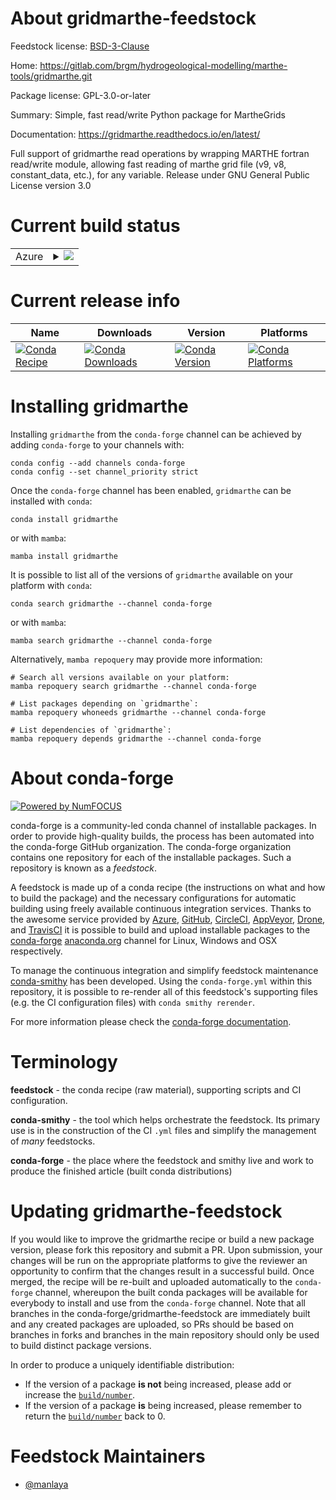 About gridmarthe-feedstock
==========================

Feedstock license: [BSD-3-Clause](https://github.com/conda-forge/gridmarthe-feedstock/blob/main/LICENSE.txt)

Home: https://gitlab.com/brgm/hydrogeological-modelling/marthe-tools/gridmarthe.git

Package license: GPL-3.0-or-later

Summary: Simple, fast read/write Python package for MartheGrids

Documentation: https://gridmarthe.readthedocs.io/en/latest/

Full support of gridmarthe read operations by wrapping MARTHE fortran read/write module,
allowing fast reading of marthe grid file (v9, v8, constant_data, etc.), for any variable.
Release under GNU General Public License version 3.0


Current build status
====================


<table>
    
  <tr>
    <td>Azure</td>
    <td>
      <details>
        <summary>
          <a href="https://dev.azure.com/conda-forge/feedstock-builds/_build/latest?definitionId=24749&branchName=main">
            <img src="https://dev.azure.com/conda-forge/feedstock-builds/_apis/build/status/gridmarthe-feedstock?branchName=main">
          </a>
        </summary>
        <table>
          <thead><tr><th>Variant</th><th>Status</th></tr></thead>
          <tbody><tr>
              <td>linux_64_numpy2.0python3.10.____cpython</td>
              <td>
                <a href="https://dev.azure.com/conda-forge/feedstock-builds/_build/latest?definitionId=24749&branchName=main">
                  <img src="https://dev.azure.com/conda-forge/feedstock-builds/_apis/build/status/gridmarthe-feedstock?branchName=main&jobName=linux&configuration=linux%20linux_64_numpy2.0python3.10.____cpython" alt="variant">
                </a>
              </td>
            </tr><tr>
              <td>linux_64_numpy2.0python3.11.____cpython</td>
              <td>
                <a href="https://dev.azure.com/conda-forge/feedstock-builds/_build/latest?definitionId=24749&branchName=main">
                  <img src="https://dev.azure.com/conda-forge/feedstock-builds/_apis/build/status/gridmarthe-feedstock?branchName=main&jobName=linux&configuration=linux%20linux_64_numpy2.0python3.11.____cpython" alt="variant">
                </a>
              </td>
            </tr><tr>
              <td>linux_64_numpy2.0python3.12.____cpython</td>
              <td>
                <a href="https://dev.azure.com/conda-forge/feedstock-builds/_build/latest?definitionId=24749&branchName=main">
                  <img src="https://dev.azure.com/conda-forge/feedstock-builds/_apis/build/status/gridmarthe-feedstock?branchName=main&jobName=linux&configuration=linux%20linux_64_numpy2.0python3.12.____cpython" alt="variant">
                </a>
              </td>
            </tr><tr>
              <td>linux_64_numpy2python3.13.____cp313</td>
              <td>
                <a href="https://dev.azure.com/conda-forge/feedstock-builds/_build/latest?definitionId=24749&branchName=main">
                  <img src="https://dev.azure.com/conda-forge/feedstock-builds/_apis/build/status/gridmarthe-feedstock?branchName=main&jobName=linux&configuration=linux%20linux_64_numpy2python3.13.____cp313" alt="variant">
                </a>
              </td>
            </tr><tr>
              <td>osx_64_numpy2.0python3.10.____cpython</td>
              <td>
                <a href="https://dev.azure.com/conda-forge/feedstock-builds/_build/latest?definitionId=24749&branchName=main">
                  <img src="https://dev.azure.com/conda-forge/feedstock-builds/_apis/build/status/gridmarthe-feedstock?branchName=main&jobName=osx&configuration=osx%20osx_64_numpy2.0python3.10.____cpython" alt="variant">
                </a>
              </td>
            </tr><tr>
              <td>osx_64_numpy2.0python3.11.____cpython</td>
              <td>
                <a href="https://dev.azure.com/conda-forge/feedstock-builds/_build/latest?definitionId=24749&branchName=main">
                  <img src="https://dev.azure.com/conda-forge/feedstock-builds/_apis/build/status/gridmarthe-feedstock?branchName=main&jobName=osx&configuration=osx%20osx_64_numpy2.0python3.11.____cpython" alt="variant">
                </a>
              </td>
            </tr><tr>
              <td>osx_64_numpy2.0python3.12.____cpython</td>
              <td>
                <a href="https://dev.azure.com/conda-forge/feedstock-builds/_build/latest?definitionId=24749&branchName=main">
                  <img src="https://dev.azure.com/conda-forge/feedstock-builds/_apis/build/status/gridmarthe-feedstock?branchName=main&jobName=osx&configuration=osx%20osx_64_numpy2.0python3.12.____cpython" alt="variant">
                </a>
              </td>
            </tr><tr>
              <td>osx_64_numpy2python3.13.____cp313</td>
              <td>
                <a href="https://dev.azure.com/conda-forge/feedstock-builds/_build/latest?definitionId=24749&branchName=main">
                  <img src="https://dev.azure.com/conda-forge/feedstock-builds/_apis/build/status/gridmarthe-feedstock?branchName=main&jobName=osx&configuration=osx%20osx_64_numpy2python3.13.____cp313" alt="variant">
                </a>
              </td>
            </tr><tr>
              <td>win_64_numpy2.0python3.10.____cpython</td>
              <td>
                <a href="https://dev.azure.com/conda-forge/feedstock-builds/_build/latest?definitionId=24749&branchName=main">
                  <img src="https://dev.azure.com/conda-forge/feedstock-builds/_apis/build/status/gridmarthe-feedstock?branchName=main&jobName=win&configuration=win%20win_64_numpy2.0python3.10.____cpython" alt="variant">
                </a>
              </td>
            </tr><tr>
              <td>win_64_numpy2.0python3.11.____cpython</td>
              <td>
                <a href="https://dev.azure.com/conda-forge/feedstock-builds/_build/latest?definitionId=24749&branchName=main">
                  <img src="https://dev.azure.com/conda-forge/feedstock-builds/_apis/build/status/gridmarthe-feedstock?branchName=main&jobName=win&configuration=win%20win_64_numpy2.0python3.11.____cpython" alt="variant">
                </a>
              </td>
            </tr><tr>
              <td>win_64_numpy2.0python3.12.____cpython</td>
              <td>
                <a href="https://dev.azure.com/conda-forge/feedstock-builds/_build/latest?definitionId=24749&branchName=main">
                  <img src="https://dev.azure.com/conda-forge/feedstock-builds/_apis/build/status/gridmarthe-feedstock?branchName=main&jobName=win&configuration=win%20win_64_numpy2.0python3.12.____cpython" alt="variant">
                </a>
              </td>
            </tr><tr>
              <td>win_64_numpy2python3.13.____cp313</td>
              <td>
                <a href="https://dev.azure.com/conda-forge/feedstock-builds/_build/latest?definitionId=24749&branchName=main">
                  <img src="https://dev.azure.com/conda-forge/feedstock-builds/_apis/build/status/gridmarthe-feedstock?branchName=main&jobName=win&configuration=win%20win_64_numpy2python3.13.____cp313" alt="variant">
                </a>
              </td>
            </tr>
          </tbody>
        </table>
      </details>
    </td>
  </tr>
</table>

Current release info
====================

| Name | Downloads | Version | Platforms |
| --- | --- | --- | --- |
| [![Conda Recipe](https://img.shields.io/badge/recipe-gridmarthe-green.svg)](https://anaconda.org/conda-forge/gridmarthe) | [![Conda Downloads](https://img.shields.io/conda/dn/conda-forge/gridmarthe.svg)](https://anaconda.org/conda-forge/gridmarthe) | [![Conda Version](https://img.shields.io/conda/vn/conda-forge/gridmarthe.svg)](https://anaconda.org/conda-forge/gridmarthe) | [![Conda Platforms](https://img.shields.io/conda/pn/conda-forge/gridmarthe.svg)](https://anaconda.org/conda-forge/gridmarthe) |

Installing gridmarthe
=====================

Installing `gridmarthe` from the `conda-forge` channel can be achieved by adding `conda-forge` to your channels with:

```
conda config --add channels conda-forge
conda config --set channel_priority strict
```

Once the `conda-forge` channel has been enabled, `gridmarthe` can be installed with `conda`:

```
conda install gridmarthe
```

or with `mamba`:

```
mamba install gridmarthe
```

It is possible to list all of the versions of `gridmarthe` available on your platform with `conda`:

```
conda search gridmarthe --channel conda-forge
```

or with `mamba`:

```
mamba search gridmarthe --channel conda-forge
```

Alternatively, `mamba repoquery` may provide more information:

```
# Search all versions available on your platform:
mamba repoquery search gridmarthe --channel conda-forge

# List packages depending on `gridmarthe`:
mamba repoquery whoneeds gridmarthe --channel conda-forge

# List dependencies of `gridmarthe`:
mamba repoquery depends gridmarthe --channel conda-forge
```


About conda-forge
=================

[![Powered by
NumFOCUS](https://img.shields.io/badge/powered%20by-NumFOCUS-orange.svg?style=flat&colorA=E1523D&colorB=007D8A)](https://numfocus.org)

conda-forge is a community-led conda channel of installable packages.
In order to provide high-quality builds, the process has been automated into the
conda-forge GitHub organization. The conda-forge organization contains one repository
for each of the installable packages. Such a repository is known as a *feedstock*.

A feedstock is made up of a conda recipe (the instructions on what and how to build
the package) and the necessary configurations for automatic building using freely
available continuous integration services. Thanks to the awesome service provided by
[Azure](https://azure.microsoft.com/en-us/services/devops/), [GitHub](https://github.com/),
[CircleCI](https://circleci.com/), [AppVeyor](https://www.appveyor.com/),
[Drone](https://cloud.drone.io/welcome), and [TravisCI](https://travis-ci.com/)
it is possible to build and upload installable packages to the
[conda-forge](https://anaconda.org/conda-forge) [anaconda.org](https://anaconda.org/)
channel for Linux, Windows and OSX respectively.

To manage the continuous integration and simplify feedstock maintenance
[conda-smithy](https://github.com/conda-forge/conda-smithy) has been developed.
Using the ``conda-forge.yml`` within this repository, it is possible to re-render all of
this feedstock's supporting files (e.g. the CI configuration files) with ``conda smithy rerender``.

For more information please check the [conda-forge documentation](https://conda-forge.org/docs/).

Terminology
===========

**feedstock** - the conda recipe (raw material), supporting scripts and CI configuration.

**conda-smithy** - the tool which helps orchestrate the feedstock.
                   Its primary use is in the construction of the CI ``.yml`` files
                   and simplify the management of *many* feedstocks.

**conda-forge** - the place where the feedstock and smithy live and work to
                  produce the finished article (built conda distributions)


Updating gridmarthe-feedstock
=============================

If you would like to improve the gridmarthe recipe or build a new
package version, please fork this repository and submit a PR. Upon submission,
your changes will be run on the appropriate platforms to give the reviewer an
opportunity to confirm that the changes result in a successful build. Once
merged, the recipe will be re-built and uploaded automatically to the
`conda-forge` channel, whereupon the built conda packages will be available for
everybody to install and use from the `conda-forge` channel.
Note that all branches in the conda-forge/gridmarthe-feedstock are
immediately built and any created packages are uploaded, so PRs should be based
on branches in forks and branches in the main repository should only be used to
build distinct package versions.

In order to produce a uniquely identifiable distribution:
 * If the version of a package **is not** being increased, please add or increase
   the [``build/number``](https://docs.conda.io/projects/conda-build/en/latest/resources/define-metadata.html#build-number-and-string).
 * If the version of a package **is** being increased, please remember to return
   the [``build/number``](https://docs.conda.io/projects/conda-build/en/latest/resources/define-metadata.html#build-number-and-string)
   back to 0.

Feedstock Maintainers
=====================

* [@manlaya](https://github.com/manlaya/)

